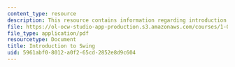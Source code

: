 ```yaml
---
content_type: resource
description: This resource contains information regarding introduction to swing.
file: https://ol-ocw-studio-app-production.s3.amazonaws.com/courses/1-00-introduction-to-computers-and-engineering-problem-solving-spring-2012/5961abf08012a0f265cd2852e8d9c604_MIT1_00S12_Lec_17.pdf
file_type: application/pdf
resourcetype: Document
title: Introduction to Swing
uid: 5961abf0-8012-a0f2-65cd-2852e8d9c604
---
```

